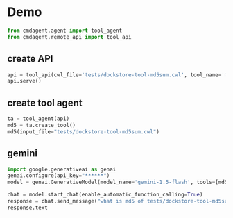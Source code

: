 
# Demo

```python
from cmdagent.agent import tool_agent
from cmdagent.remote_api import tool_api
```

## create API
```python
api = tool_api(cwl_file='tests/dockstore-tool-md5sum.cwl', tool_name='md5sum')
api.serve()
```

## create tool agent
```python
ta = tool_agent(api)
md5 = ta.create_tool()
md5(input_file="tests/dockstore-tool-md5sum.cwl")
```

## gemini
```python
import google.generativeai as genai
genai.configure(api_key="******")
model = genai.GenerativeModel(model_name='gemini-1.5-flash', tools=[md5])

chat = model.start_chat(enable_automatic_function_calling=True)
response = chat.send_message("what is md5 of tests/dockstore-tool-md5sum.cwl?")
response.text
```